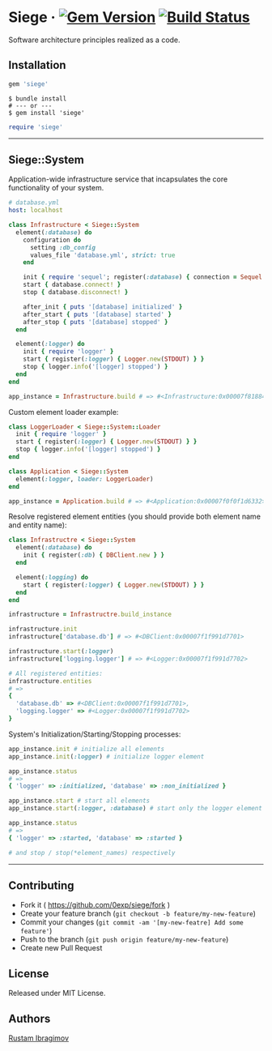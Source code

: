 # Siege &middot; [![Gem Version](https://badge.fury.io/rb/siege.svg)](https://badge.fury.io/rb/siege) [![Build Status](https://travis-ci.org/0exp/siege.svg?branch=master)](https://travis-ci.org/0exp/siege)

Software architecture principles realized as a code.

## Installation

```ruby
gem 'siege'
```

```shell
$ bundle install
# --- or ---
$ gem install 'siege'
```

```ruby
require 'siege'
```

---

## Siege::System

Application-wide infrastructure service that incapsulates the core functionality of your system.

```yaml
# database.yml
host: localhost
```

```ruby
class Infrastructure < Siege::System
  element(:database) do
    configuration do
      setting :db_config
      values_file 'database.yml', strict: true
    end

    init { require 'sequel'; register(:database) { connection = Sequel.build_connection(config['host']) } }
    start { database.connect! }
    stop { database.disconnect! }

    after_init { puts '[database] initialized' }
    after_start { puts '[database] started' }
    after_stop { puts '[database] stopped' }
  end

  element(:logger) do
    init { require 'logger' }
    start { register(:logger) { Logger.new(STDOUT) } }
    stop { logger.info('[logger] stopped') }
  end
end

app_instance = Infrastructure.build # => #<Infrastructure:0x00007f81884d7310>
```

Custom element loader example:

```ruby
class LoggerLoader < Siege::System::Loader
  init { require 'logger' }
  start { register(:logger) { Logger.new(STDOUT) } }
  stop { logger.info('[logger] stopped') }
end

class Application < Siege::System
  element(:logger, loader: LoggerLoader)
end

app_instance = Application.build # => #<Application:0x00007f0f0f1d6332>
```

Resolve registered element entities (you should provide both element name and entity name):

```ruby
class Infrastructre < Siege::System
  element(:database) do
    init { register(:db) { DBClient.new } }
  end

  element(:logging) do
    start { register(:logger) { Logger.new(STDOUT) } }
  end
end

infrastructure = Infrastructre.build_instance

infrastructure.init
infrastructure['database.db'] # => #<DBClient:0x00007f1f991d7701>

infrastructure.start(:logger)
infrastructure['logging.logger'] # => #<Logger:0x00007f1f991d7702>

# All registered entities:
infrastructure.entities
# =>
{
  'database.db' => #<DBClient:0x00007f1f991d7701>,
  'logging.logger' => #<Logger:0x00007f1f991d7702>
}
```

System's Initialization/Starting/Stopping processes:

```ruby
app_instance.init # initialize all elements
app_instance.init(:logger) # initialize logger element

app_instance.status
# =>
{ 'logger' => :initialized, 'database' => :non_initialized }

app_instance.start # start all elements
app_instance.start(:logger, :database) # start only the logger element

app_instance.status
# =>
{ 'logger' => :started, 'database' => :started }

# and stop / stop(*element_names) respectively
```

---

## Contributing

- Fork it ( https://github.com/0exp/siege/fork )
- Create your feature branch (`git checkout -b feature/my-new-feature`)
- Commit your changes (`git commit -am '[my-new-featre] Add some feature'`)
- Push to the branch (`git push origin feature/my-new-feature`)
- Create new Pull Request

## License

Released under MIT License.

## Authors

[Rustam Ibragimov](https://github.com/0exp)
